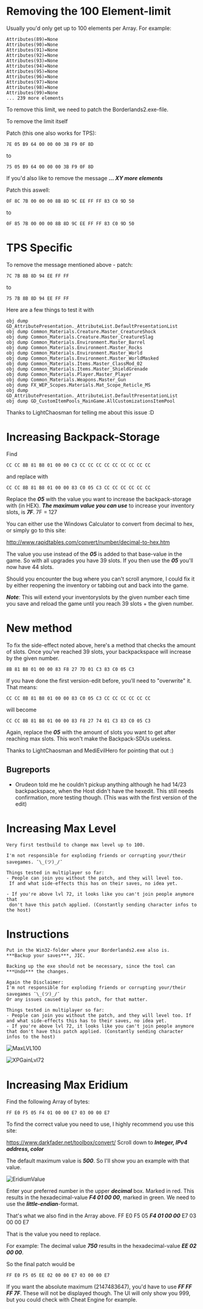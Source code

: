 # Removing the 100 Element-limit

Usually you'd only get up to 100 elements per Array.
For example:

```
Attributes(89)=None
Attributes(90)=None
Attributes(91)=None
Attributes(92)=None
Attributes(93)=None
Attributes(94)=None
Attributes(95)=None
Attributes(96)=None
Attributes(97)=None
Attributes(98)=None
Attributes(99)=None
... 239 more elements
```

To remove this limit, we need to patch the Borderlands2.exe-file.

To remove the limit itself

Patch (this one also works for TPS):
```
7E 05 B9 64 00 00 00 3B F9 0F 8D
```
to
```
75 05 B9 64 00 00 00 3B F9 0F 8D
```

If you'd also like to remove the message ***... XY more elements***

Patch this aswell:
```
0F 8C 7B 00 00 00 8B 8D 9C EE FF FF 83 C0 9D 50
```
to
```
0F 85 7B 00 00 00 8B 8D 9C EE FF FF 83 C0 9D 50
```


# TPS Specific
To remove the message mentioned above -
patch:
```
7C 7B 8B 8D 94 EE FF FF
```
to
```
75 7B 8B 8D 94 EE FF FF
```



Here are a few things to test it with
```
obj dump GD_AttributePresentation._AttributeList.DefaultPresentationList
obj dump Common_Materials.Creature.Master_CreatureShock
obj dump Common_Materials.Creature.Master_CreatureSlag
obj dump Common_Materials.Environment.Master_Barrel
obj dump Common_Materials.Environment.Master_Rocks
obj dump Common_Materials.Environment.Master_World
obj dump Common_Materials.Environment.Master_WorldMasked
obj dump Common_Materials.Items.Master_ClassMod_02
obj dump Common_Materials.Items.Master_ShieldGrenade
obj dump Common_Materials.Player.Master_Player
obj dump Common_Materials.Weapons.Master_Gun
obj dump FX_WEP_Scopes.Materials.Mat_Scope_Reticle_MS
obj dump GD_AttributePresentation._AttributeList.DefaultPresentationList
obj dump GD_CustomItemPools_MainGame.AllCustomizationsItemPool
```

Thanks to LightChaosman for telling me about this issue :D


# Increasing Backpack-Storage

Find

 ```
 CC CC 8B 81 B8 01 00 00 C3 CC CC CC CC CC CC CC CC CC
 ```

 and replace with 

 ```
 CC CC 8B 81 B8 01 00 00 83 C0 05 C3 CC CC CC CC CC CC
 ```

 Replace the ***05*** with the value you want to increase the backpack-storage with (in HEX).
***The maximum value you can use*** to increase your inventory slots, is ***7F***.
7F = 127

You can either use the Windows Calculator to convert from decimal to hex, or simply go to this site:

http://www.rapidtables.com/convert/number/decimal-to-hex.htm

The value you use instead of the ***05*** is added to that base-value in the game. So with all upgrades you have 39 slots. If you then use the ***05*** you'll now have 44 slots.

Should you encounter the bug where you can't scroll anymore, I could fix it by either reopening the inventory or tabbing out and back into the game.

***Note***: This will extend your inventoryslots by the given number each time you save and reload the game until you reach 39 slots + the given number.

# New method

To fix the side-effect noted above, here's a method that checks the amount of slots. Once you've reached 39 slots, your backpackspace will increase by the given number.

```
8B 81 B8 01 00 00 83 F8 27 7D 01 C3 83 C0 05 C3
```

If you have done the first version-edit before, you'll need to "overwrite" it.
That means:
```
CC CC 8B 81 B8 01 00 00 83 C0 05 C3 CC CC CC CC CC CC
```

will become

```
CC CC 8B 81 B8 01 00 00 83 F8 27 74 01 C3 83 C0 05 C3
```

Again, replace the ***05*** with the amount of slots you want to get after reaching max slots. This won't make the Backpack-SDUs useless.

Thanks to LightChaosman and MediEvilHero for pointing that out :)

## Bugreports
- Orudeon told me he couldn't pickup anything although he had 14/23 backpackspace, when the Host didn't have the hexedit. This still needs confirmation, more testing though. (This was with the first version of the edit)

# Increasing Max Level

```
Very first testbuild to change max level up to 100.

I'm not responsible for exploding friends or corrupting your/their savegames. ¯\_(ツ)_/¯

Things tested in multiplayer so far:
- People can join you without the patch, and they will level too.
 If and what side-effects this has on their saves, no idea yet.

- If you're above lvl 72, it looks like you can't join people anymore that
 don't have this patch applied. (Constantly sending character infos to the host)
```

# Instructions
```
Put in the Win32-folder where your Borderlands2.exe also is.
***Backup your saves***, JIC.

Backing up the exe should not be necessary, since the tool can ***Undo*** the changes.

Again the Disclaimer:
I'm not responsible for exploding friends or corrupting your/their savegames ¯\_(ツ)_/¯
Or any issues caused by this patch, for that matter.
```


```
Things tested in multiplayer so far:
- People can join you without the patch, and they will level too. If and what side-effects this has to their saves, no idea yet.
- If you're above lvl 72, it looks like you can't join people anymore that don't have this patch applied. (Constantly sending character infos to the host)
```

![MaxLVL100](./images/MaxLVL100.png)

![XPGainLvl72](./images/XPGainLvl72.png)


# Increasing Max Eridium
Find the following Array of bytes:
```
FF E0 F5 05 F4 01 00 00 E7 03 00 00 E7
```

To find the correct value you need to use, I highly recommend you use this site:

https://www.darkfader.net/toolbox/convert/
Scroll down to ***Integer, IPv4 address, color***

The default maximum value is ***500***.
So I'll show you an example with that value.

![EridiumValue](./images/EridiumValue.png)

Enter your preferred number in the upper ***decimal*** box. Marked in red.
This results in the hexadecimal-value ***F4 01 00 00***, marked in green. We need to use the ***little-endian***-format.

That's what we also find in the Array above.
FF E0 F5 05 ***F4 01 00 00*** E7 03 00 00 E7

That is the value you need to replace.

For example:
The decimal value ***750*** results in the hexadecimal-value ***EE 02 00 00***.

So the final patch would be

```
FF E0 F5 05 EE 02 00 00 E7 03 00 00 E7
```

If you want the absolute maximum (2147483647),
you'd have to use ***FF FF FF 7F***. These will not be displayed though. The UI will only show you 999, but you could check with Cheat Engine for example.